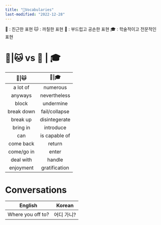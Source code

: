 ```yaml
---
title: "🌱Vocabularies"
last-modified: "2022-12-28"
---
```

🐶 : 친근한 표현
🐱 : 까칠한 표현
🍦 : 부드럽고 공손한 표현
🎓 : 학술적이고 전문적인 표현


# 🐶|🐱 vs 🍦 | 🎓
|     🐶\|🐱     |    🍦\|🎓     |
|:----------:|:-------------:|
|  a lot of  |   numerous    |
|  anyways   | nevertheless  |
|   block    |   undermine   |
| break down | fail/collapse |
|  break up  | disintegerate |
|  bring in  |   introduce   |
|    can     | is capable of |
| come back  |    return     |
| come/go in |     enter     |
| deal with  |    handle     |
| enjoyment  | gratification              |

# Conversations
| English           | Korean     |
| :-----------------: | :----------: |
| Where you off to? | 어디 가니? |


